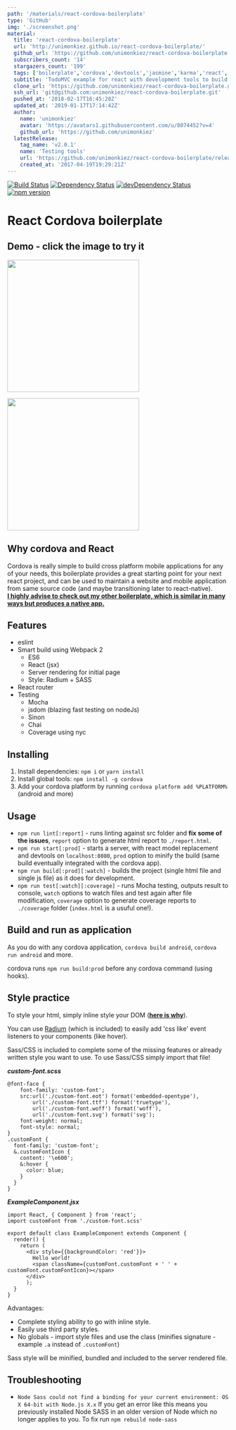 ```yaml
---
path: '/materials/react-cordova-boilerplate'
type: 'GitHub'
img: './screenshot.png'
material:
  title: 'react-cordova-boilerplate'
  url: 'http://unimonkiez.github.io/react-cordova-boilerplate/'
  github_url: 'https://github.com/unimonkiez/react-cordova-boilerplate'
  subscribers_count: '14'
  stargazers_count: '199'
  tags: ['boilerplate','cordova','devtools','jasmine','karma','react','redux','sass','todomvc','webpack','webpack2']
  subtitle: 'TodoMVC example for react with development tools to build a cordova application'
  clone_url: 'https://github.com/unimonkiez/react-cordova-boilerplate.git'
  ssh_url: 'git@github.com:unimonkiez/react-cordova-boilerplate.git'
  pushed_at: '2018-02-17T16:45:20Z'
  updated_at: '2019-01-17T17:14:42Z'
  author:
    name: 'unimonkiez'
    avatar: 'https://avatars1.githubusercontent.com/u/8074452?v=4'
    github_url: 'https://github.com/unimonkiez'
  latestRelease:
    tag_name: 'v2.0.1'
    name: 'Testing tools'
    url: 'https://github.com/unimonkiez/react-cordova-boilerplate/releases/tag/v2.0.1'
    created_at: '2017-04-19T19:29:21Z'
---
```

[![Build Status](https://travis-ci.org/unimonkiez/react-cordova-boilerplate.svg)](https://travis-ci.org/unimonkiez/react-cordova-boilerplate)
[![Dependency Status](https://david-dm.org/unimonkiez/react-cordova-boilerplate.svg)](https://david-dm.org/unimonkiez/react-cordova-boilerplate)
[![devDependency Status](https://david-dm.org/unimonkiez/react-cordova-boilerplate/dev-status.svg)](https://david-dm.org/unimonkiez/react-cordova-boilerplate#info=devDependencies)
[![npm version](https://badge.fury.io/js/react-cordova-boilerplate.svg)](http://badge.fury.io/js/react-cordova-boilerplate)
# React Cordova boilerplate
## Demo - click the image to try it
[<img src='https://raw.githubusercontent.com/unimonkiez/react-cordova-boilerplate/gh-pages/resources/demo.jpg' width='300' />](http://unimonkiez.github.io/react-cordova-boilerplate/)

<img src='https://raw.githubusercontent.com/unimonkiez/react-cordova-boilerplate/gh-pages/resources/demo.gif' width='300' />

## Why cordova  and React
Cordova is really simple to build cross platform mobile applications for any of your needs, this boilerplate provides a great starting point for your next react project, and can be used to maintain a website and mobile application from same source code (and maybe transitioning later to react-native).  
**[I highly advise to check out my other boilerplate, which is similar in many ways but produces a native app.](https://github.com/unimonkiez/react-platformula-boilerplate)**

## Features
* eslint
* Smart build using Webpack 2
  * ES6
  * React (jsx)
  * Server rendering for initial page
  * Style: Radium + SASS
* React router
* Testing
  * Mocha
  * jsdom (blazing fast testing on nodeJs)
  * Sinon
  * Chai
  * Coverage using nyc

## Installing
1. Install dependencies: ```npm i``` or ```yarn install```
2. Install global tools: ```npm install -g cordova```
3. Add your cordova platform by running ```cordova platform add %PLATFORM%``` (android and more)

## Usage
- ```npm run lint[:report]``` - runs linting against src folder and **fix some of the issues**, `report` option to generate html report to `./report.html`.
- ```npm run start[:prod]``` - starts a server, with react model replacement and devtools on `localhost:8080`, `prod` option to minify the build (same build eventually integrated with the cordova app).
- ```npm run build[:prod][:watch]``` - builds the project (single html file and single js file) as it does for development.
- ```npm run test[:watch][:coverage]``` - runs Mocha testing, outputs result to console, `watch` options to watch files and test again after file modification, `coverage` option to generate coverage reports to `./coverage` folder (`index.html` is a usuful one!).

## Build and run as application
As you do with any cordova application, ```cordova build android```, ```cordova run android``` and more.

cordova runs ```npm run build:prod``` before any cordova command (using hooks).

## Style practice
To style your html, simply inline style your DOM ([**here is why**](https://github.com/erikras/react-redux-universal-hot-example/blob/master/docs/InlineStyles.md)).

You can use [Radium](https://github.com/FormidableLabs/radium) (which is included) to easily add 'css like' event listeners to your components (like hover).

Sass/CSS is included to complete some of the missing features or already written style you want to use.
To use Sass/CSS simply import that file!

***custom-font.scss***

```
@font-face {
	font-family: 'custom-font';
	src:url('./custom-font.eot') format('embedded-opentype'),
		url('./custom-font.ttf') format('truetype'),
		url('./custom-font.woff') format('woff'),
		url('./custom-font.svg') format('svg');
	font-weight: normal;
	font-style: normal;
}
.customFont {
  font-family: 'custom-font';  
  &.customFontIcon {
    content: '\e600';
    &:hover {
      color: blue;
    }
  }
}
```

***ExampleComponent.jsx***

```
import React, { Component } from 'react';
import customFont from './custom-font.scss'

export default class ExampleComponent extends Component {
  render() {
    return (
      <div style={{backgroundColor: 'red'}}>
        Hello world!
        <span className={customFont.customFont + ' ' + customFont.customFontIcon}></span>
      </div>
      );
  }
}
```

Advantages:
* Complete styling ability to go with inline style.
* Easily use third party styles.
* No globals - import style files and use the class (minifies signature - example ```.a``` instead of ```.customFont```)

Sass style will be minified, bundled and included to the server rendered file.


## Troubleshooting
- ```Node Sass could not find a binding for your current environment: OS X 64-bit with Node.js X.x``` If you get an error like this means you previously installed Node SASS in an older version of Node which no longer applies to you. To fix run ```npm rebuild node-sass```

